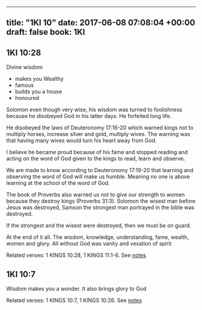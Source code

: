 
---
title: "1KI 10"
date: 2017-06-08 07:08:04 +00:00
draft: false
book: 1KI
---

## 1KI 10:28

Divine wisdom 
- makes you Wealthy
- famous
- builds you a house
- honoured

Solomon even though very wise, his wisdom was turned to foolishness because he disobeyed God in his latter days. He forfeited long life.

He disobeyed the laws of Deuteronomy 17:16-20 which warned kings not to multiply horses, increase silver and gold, multiply wives. The warning was that having many wives would turn his heart away from God.

I believe he became proud because of his fame and stopped reading and acting on the word of God given to the kings to read, learn and observe.

We are made to know according to Deuteronomy 17:19-20 that learning and observing the word of God will make us humble. Meaning no one is above learning at the school of the word of God.

The book of Proverbs also warned us not to give our strength to women because they destroy kings (Proverbs 31:3). Solomon the wisest man before Jesus was destroyed, Samson the strongest man portrayed in the bible was destroyed.

If the strongest and the wisest were destroyed, then we must be on guard.

At the end of it all. The wisdom, knowledge, understanding, fame, wealth, women and glory. All without God was vanity and vexation of spirit

Related verses: 1 KINGS 10:28, 1 KINGS 11:1-6. See [notes](https://my.bible.com/notes/2652894640659489042)


## 1KI 10:7

Wisdom makes you a wonder. It also brings glory to God

Related verses: 1 KINGS 10:7, 1 KINGS 10:26. See [notes](https://my.bible.com/notes/2652876647690920179)

